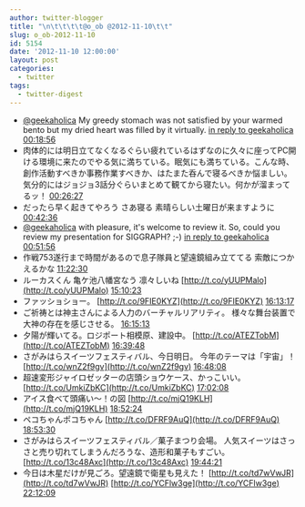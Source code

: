 ```yaml
---
author: twitter-blogger
title: "\n\t\t\t\t@o_ob @2012-11-10\t\t"
slug: o_ob-2012-11-10
id: 5154
date: '2012-11-10 12:00:00'
layout: post
categories:
  - twitter
tags:
  - twitter-digest
---
```


*   [@geekaholica](http://twitter.com/geekaholica) My greedy stomach was not satisfied by your warmed bento but my dried heart was filled by it virtually. [in reply to geekaholica](http://twitter.com/geekaholica/statuses/266912821848195074) [00:18:56](http://twitter.com/o_ob/statuses/266922831873470464)
*   肉体的には明日立てなくなるぐらい疲れているはずなのに久々に座ってPC開ける環境に来たのでやる気に満ちている。眠気にも満ちている。こんな時、創作活動すべきか事務作業すべきか、はたまた呑んで寝るべきか悩ましい。気分的にはジョジョ3話分ぐらいまとめて観てから寝たい。何かが溜まってるッ！ [00:26:27](http://twitter.com/o_ob/statuses/266924721143152640)
*   だったら早く起きてやろう さあ寝る 素晴らしい土曜日が来ますように [00:42:36](http://twitter.com/o_ob/statuses/266928787768344577)
*   [@geekaholica](http://twitter.com/geekaholica) with pleasure, it's welcome to review it. So, could you review my presentation for SIGGRAPH? ;-) [in reply to geekaholica](http://twitter.com/geekaholica/statuses/266930300213403648) [00:51:56](http://twitter.com/o_ob/statuses/266931132841476097)
*   作戦753遂行まで時間があるので息子隊員と望遠鏡組み立ててる 索敵につかえるかな [11:22:30](http://twitter.com/o_ob/statuses/267089820621357056)
*   ルーカスくん 亀ケ池八幡宮なう 凛々しいね [http://t.co/yUUPMalo](http://t.co/yUUPMalo) [15:10:23](http://twitter.com/o_ob/statuses/267147167347642368)
*   ファッショショー。 [http://t.co/9FIE0KYZ](http://t.co/9FIE0KYZ) [16:13:17](http://twitter.com/o_ob/statuses/267162998441926657)
*   ご祈祷とは神主さんによる人力のバーチャルリアリティ。 様々な舞台装置で大神の存在を感じさせる。 [16:15:13](http://twitter.com/o_ob/statuses/267163485048279040)
*   夕陽が輝いてる。ロジポート相模原、建設中。 [http://t.co/ATEZTobM](http://t.co/ATEZTobM) [16:39:48](http://twitter.com/o_ob/statuses/267169672024166400)
*   さがみはらスイーツフェスティバル、今日明日。 今年のテーマは「宇宙」！ [http://t.co/wnZ2f9gv](http://t.co/wnZ2f9gv) [16:48:08](http://twitter.com/o_ob/statuses/267171768991629312)
*   超速変形ジャイロゼッターの店頭ショウケース、かっこいい。 [http://t.co/UmkiZbKC](http://t.co/UmkiZbKC) [17:02:08](http://twitter.com/o_ob/statuses/267175290428592128)
*   アイス食べて頭痛い～！の図 [http://t.co/mjQ19KLH](http://t.co/mjQ19KLH) [18:52:24](http://twitter.com/o_ob/statuses/267203040409448448)
*   ペコちゃんポコちゃん [http://t.co/DFRF9AuQ](http://t.co/DFRF9AuQ) [18:53:30](http://twitter.com/o_ob/statuses/267203319154483200)
*   さがみはらスイーツフェスティバル／菓子まつり会場。 人気スイーツはさっさと売り切れてしまうんだろうな、造形和菓子もすごい。 [http://t.co/13c48Axc](http://t.co/13c48Axc) [19:44:21](http://twitter.com/o_ob/statuses/267216115581714432)
*   今日は木星だけが見ごろ。望遠鏡で衛星も見えた！ [http://t.co/td7wVwJR](http://t.co/td7wVwJR) [http://t.co/YCFlw3ge](http://t.co/YCFlw3ge) [22:12:09](http://twitter.com/o_ob/statuses/267253310279532544)